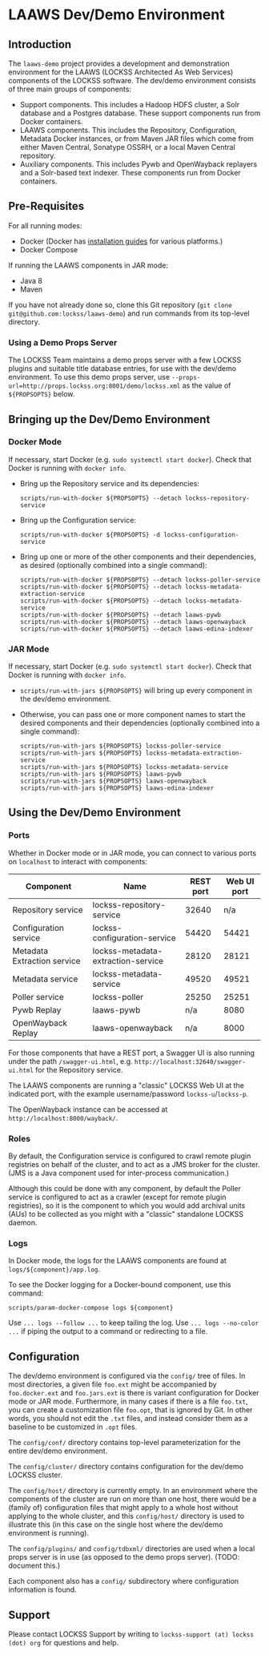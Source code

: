# LAAWS Dev/Demo Environment

## Introduction

The `laaws-demo` project provides a development and demonstration environment
for the LAAWS (LOCKSS Architected As Web Services) components of the LOCKSS
software. The dev/demo environment consists of three main groups of components:

*   Support components. This includes a Hadoop HDFS cluster, a Solr database and
    a Postgres database. These support components run from Docker containers. 
*   LAAWS components. This includes the Repository, Configuration, Metadata
    Docker instances, or from Maven JAR files which come from either Maven
    Central, Sonatype OSSRH, or a local Maven Central repository.
*   Auxiliary components. This includes Pywb and OpenWayback replayers and a
    Solr-based text indexer. These components run from Docker containers.

## Pre-Requisites

For all running modes:

*   Docker (Docker has [installation guides](https://docs.docker.com/install/)
    for various platforms.)
*   Docker Compose

If running the LAAWS components in JAR mode:

*   Java 8
*   Maven

If you have not already done so, clone this Git repository
(`git clone git@github.com:lockss/laaws-demo`) and run commands from its
top-level directory.

### Using a Demo Props Server

The LOCKSS Team maintains a demo props server with a few LOCKSS plugins and
suitable title database entries, for use with the dev/demo environment. To use
this demo props server, use
`--props-url=http://props.lockss.org:8001/demo/lockss.xml` as the value of
`${PROPSOPTS}` below.

## Bringing up the Dev/Demo Environment

### Docker Mode

If necessary, start Docker (e.g. `sudo systemctl start docker`). Check that
Docker is running with `docker info`.

*   Bring up the Repository service and its dependencies:
    
    ```
    scripts/run-with-docker ${PROPSOPTS} --detach lockss-repository-service
    ```
*   Bring up the Configuration service:
    
    ```
    scripts/run-with-docker ${PROPSOPTS} -d lockss-configuration-service
    ```
*   Bring up one or more of the other components and their dependencies, as
    desired (optionally combined into a single command):
    
    ```
    scripts/run-with-docker ${PROPSOPTS} --detach lockss-poller-service
    scripts/run-with-docker ${PROPSOPTS} --detach lockss-metadata-extraction-service
    scripts/run-with-docker ${PROPSOPTS} --detach lockss-metadata-service
    scripts/run-with-docker ${PROPSOPTS} --detach laaws-pywb
    scripts/run-with-docker ${PROPSOPTS} --detach laaws-openwayback
    scripts/run-with-docker ${PROPSOPTS} --detach laaws-edina-indexer
    ```

### JAR Mode

If necessary, start Docker (e.g. `sudo systemctl start docker`). Check that
Docker is running with `docker info`.

*   `scripts/run-with-jars ${PROPSOPTS}` will bring up every component in the
    dev/demo environment.
*   Otherwise, you can pass one or more component names to start the desired
    components and their dependencies (optionally combined into a single
    command):
    
    ```
    scripts/run-with-jars ${PROPSOPTS} lockss-poller-service
    scripts/run-with-jars ${PROPSOPTS} lockss-metadata-extraction-service
    scripts/run-with-jars ${PROPSOPTS} lockss-metadata-service
    scripts/run-with-jars ${PROPSOPTS} laaws-pywb
    scripts/run-with-jars ${PROPSOPTS} laaws-openwayback
    scripts/run-with-jars ${PROPSOPTS} laaws-edina-indexer
    ```

## Using the Dev/Demo Environment

### Ports

Whether in Docker mode or in JAR mode, you can connect to various ports on
`localhost` to interact with components:

| Component                   | Name                               | REST port | Web UI port |
|-----------------------------|------------------------------------|-----------|-------------|
| Repository service          | lockss-repository-service          | 32640     | n/a         |
| Configuration service       | lockss-configuration-service       | 54420     | 54421       |
| Metadata Extraction service | lockss-metadata-extraction-service | 28120     | 28121       |
| Metadata service            | lockss-metadata-service            | 49520     | 49521       | 
| Poller service              | lockss-poller                      | 25250     | 25251       | 
| Pywb Replay                 | laaws-pywb                         | n/a       | 8080        |
| OpenWayback Replay          | laaws-openwayback                  | n/a       | 8000        |

For those components that have a REST port, a Swagger UI is also running under
the path `/swagger-ui.html`, e.g. `http://localhost:32640/swagger-ui.html` for
the Repository service.

The LAAWS components are running a "classic" LOCKSS Web UI at the indicated
port, with the example username/password `lockss-u`/`lockss-p`.

The OpenWayback instance can be accessed at `http://localhost:8000/wayback/`. 

### Roles

By default, the Configuration service is configured to crawl remote plugin
registries on behalf of the cluster, and to act as a JMS broker for the cluster.
(JMS is a Java component used for inter-process communication.)

Although this could be done with any component, by default the Poller service is
configured to act as a crawler (except for remote plugin registries), so it is
the component to which you would add archival units (AUs) to be collected as you
might with a "classic" standalone LOCKSS daemon.

### Logs

In Docker mode, the logs for the LAAWS components are found at
`logs/${component}/app.log`.

To see the Docker logging for a Docker-bound component, use this command:

```
scripts/param-docker-compose logs ${component}
```

Use `... logs --follow ...` to keep tailing the log. Use
`... logs --no-color ...` if piping the output to a command or redirecting to a
file.

## Configuration

The dev/demo environment is configured via the `config/` tree of files. In most
directories, a given file `foo.ext` might be accompanied by `foo.docker.ext`
and `foo.jars.ext` is there is variant configuration for Docker mode or JAR
mode. Furthermore, in many cases if there is a file `foo.txt`, you can create
a customization file `foo.opt`, that is ignored by Git. In other words, you
should not edit the `.txt` files, and instead consider them as a baseline to be
customized in `.opt` files.

The `config/conf/` directory contains top-level parameterization for the
entire dev/demo environment.

The `config/cluster/` directory contains configuration for the dev/demo LOCKSS
cluster.

The `config/host/` directory is currently empty. In an environment where the
components of the cluster are run on more than one host, there would be a
(family of) configuration files that might apply to a whole host without
applying to the whole cluster, and this `config/host/` directory is used to
illustrate this (in this case on the single host where the dev/demo environment
is running).

The `config/plugins/` and `config/tdbxml/` directories are used when a local
props server is in use (as opposed to the demo props server). (TODO: document
this.)

Each component also has a `config/` subdirectory where configuration information
is found.

## Support

Please contact LOCKSS Support by writing to `lockss-support (at) lockss (dot) org`
for questions and help.
